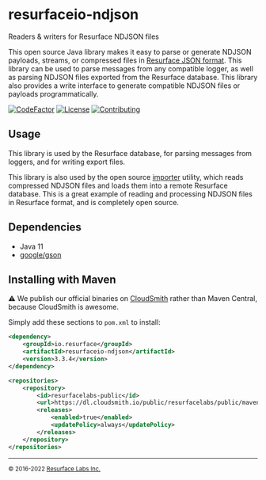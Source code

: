# resurfaceio-ndjson
Readers &amp; writers for Resurface NDJSON files

This open source Java library makes it easy to parse or generate NDJSON payloads, streams, or compressed files in
[Resurface JSON format](https://resurface.io/json.html). This library can be used to parse messages from any
compatible logger, as well as parsing NDJSON files exported from the Resurface database. This library also
provides a write interface to generate compatible NDJSON files or payloads programmatically.

[![CodeFactor](https://www.codefactor.io/repository/github/resurfaceio/ndjson/badge)](https://www.codefactor.io/repository/github/resurfaceio/ndjson)
[![License](https://img.shields.io/github/license/resurfaceio/ndjson)](https://github.com/resurfaceio/ndjson/blob/v3.3.x/LICENSE)
[![Contributing](https://img.shields.io/badge/contributions-welcome-green.svg)](https://github.com/resurfaceio/ndjson/blob/v3.3.x/CONTRIBUTING.md)

## Usage

This library is used by the Resurface database, for parsing messages from loggers, and for writing export files.

This library is also used by the open source [importer](https://github.com/resurfaceio/importer) utility, which reads
compressed NDJSON files and loads them into a remote Resurface database. This is a great example of reading and processing
NDJSON files in Resurface format, and is completely open source.

## Dependencies

* Java 11
* [google/gson](https://github.com/google/gson)

## Installing with Maven

⚠️ We publish our official binaries on [CloudSmith](https://cloudsmith.com) rather than Maven Central,
because CloudSmith is awesome.

Simply add these sections to `pom.xml` to install:

```xml
<dependency>
    <groupId>io.resurface</groupId>
    <artifactId>resurfaceio-ndjson</artifactId>
    <version>3.3.4</version>
</dependency>
```

```xml
<repositories>
    <repository>
        <id>resurfacelabs-public</id>
        <url>https://dl.cloudsmith.io/public/resurfacelabs/public/maven/</url>
        <releases>
            <enabled>true</enabled>
            <updatePolicy>always</updatePolicy>
        </releases>
    </repository>
</repositories>
```

---
<small>&copy; 2016-2022 <a href="https://resurface.io">Resurface Labs Inc.</a></small>
